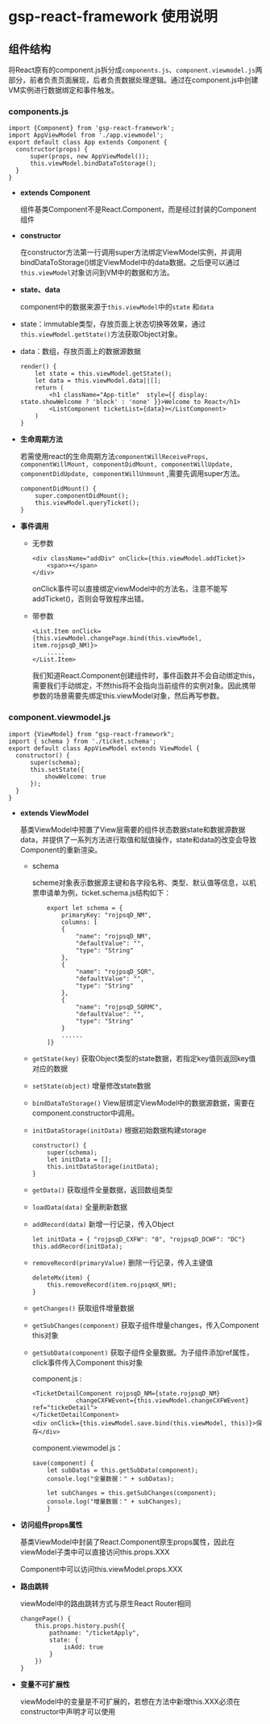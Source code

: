 # gsp-react-framework 使用说明

##  组件结构

将React原有的component.js拆分成<code>components.js</code>、<code>component.viewmodel.js</code>两部分，前者负责页面展现，后者负责数据处理逻辑。通过在component.js中创建VM实例进行数据绑定和事件触发。

### components.js
  
  ``` 
import {Component} from 'gsp-react-framework';
import AppViewModel from './app.viewmodel';
export default class App extends Component {
    constructor(props) {
        super(props, new AppViewModel());
        this.viewModel.bindDataToStorage();
    }
}
  ``` 
 
- **extends Component**

    组件基类Component不是React.Component，而是经过封装的Component组件

- **constructor**

    在constructor方法第一行调用super方法绑定ViewModel实例，并调用bindDataToStorage()绑定ViewModel中的data数据。之后便可以通过<code>this.viewModel</code>对象访问到VM中的数据和方法。

- **state、data**

    component中的数据来源于<code>this.viewModel</code>中的<code>state</code> 和<code>data</code>

 - state：immutable类型，存放页面上状态切换等效果，通过<code>this.viewModel.getState()</code>方法获取Object对象。
 - data：数组，存放页面上的数据源数据

    ```
    render() {
        let state = this.viewModel.getState();
        let data = this.viewModel.data||[];
        return (
            <h1 className="App-title"  style={{ display: state.showWelcome ? 'block' : 'none' }}>Welcome to React</h1>
            <ListComponent ticketList={data}></ListComponent>
        )
    }
    ```
- **生命周期方法**
    
    若需使用react的生命周期方法<code>componentWillReceiveProps, componentWillMount, componentDidMount, componentWillUpdate, componentDidUpdate, componentWillUnmount</code> ,需要先调用super方法。
    
    ```
    componentDidMount() {
        super.componentDidMount();
        this.viewModel.queryTicket();
    }
     ```
- **事件调用**
    - 无参数
    
        ```
        <div className="addDiv" onClick={this.viewModel.addTicket}>
            <span>+</span>
        </div>
        ```
        onClick事件可以直接绑定viewModel中的方法名，注意不能写addTicket()，否则会导致程序出错。
        
    - 带参数
    
        ```
        <List.Item onClick={this.viewModel.changePage.bind(this.viewModel, item.rojpsqD_NM)}>
            .....
        </List.Item>
        ```
        我们知道React.Component创建组件时，事件函数并不会自动绑定this，需要我们手动绑定，不然this将不会指向当前组件的实例对象。因此携带参数的场景需要先绑定this.viewModel对象，然后再写参数。

### component.viewmodel.js

  ```
 import {ViewModel} from "gsp-react-framework";
 import { schema } from './ticket.schema';
 export default class AppViewModel extends ViewModel {
    constructor() {
        super(schema);
        this.setState({
            showWelcome: true
        });
    }
}
  ```
 
- **extends ViewModel**

    基类ViewModel中预置了View层需要的组件状态数据state和数据源数据data，并提供了一系列方法进行取值和赋值操作，state和data的改变会导致Component的重新渲染。
    
    - schema

        scheme对象表示数据源主键和各字段名称、类型、默认值等信息，以机票申请单为例，ticket.schema.js结构如下：

        ```
            export let schema = {
                primaryKey: "rojpsqD_NM",
                columns: [
                {
                    "name": "rojpsqD_NM",
                    "defaultValue": "",
                    "type": "String"
                },
                {
                    "name": "rojpsqD_SQR",
                    "defaultValue": "",
                    "type": "String"
                },
                {
                    "name": "rojpsqD_SQRMC",
                    "defaultValue": "",
                    "type": "String"
                }
                ......
            ]}
        ```
    
    - <code>getState(key)</code> 获取Object类型的state数据，若指定key值则返回key值对应的数据
    - <code>setState(object)</code> 增量修改state数据    
    - <code>bindDataToStorage()</code> View层绑定ViewModel中的数据源数据，需要在component.constructor中调用。
    - <code>initDataStorage(initData)</code> 根据初始数据构建storage
     
        ```
        constructor() {
            super(schema);
            let initData = [];
            this.initDataStorage(initData);
        }
        ```
          
    - <code>getData()</code> 获取组件全量数据，返回数组类型
    
    - <code>loadData(data)</code> 全量刷新数据
    
    - <code>addRecord(data)</code> 新增一行记录，传入Object
        
        ```
        let initData = { "rojpsqD_CXFW": "0", "rojpsqD_DCWF": "DC"}
        this.addRecord(initData);
        ```
            
    - <code>removeRecord(primaryValue)</code>  删除一行记录，传入主键值
     
        ```
        deleteMx(item) {
            this.removeRecord(item.rojpsqmX_NM);
        }
        ```
    
    - <code>getChanges()</code> 获取组件增量数据
        
    - <code>getSubChanges(component)</code> 获取子组件增量changes，传入Component this对象
    
    - <code>getSubData(component)</code> 获取子组件全量数据。为子组件添加ref属性，click事件传入Component this对象
        
        component.js :
        
        ```
        <TicketDetailComponent rojpsqD_NM={state.rojpsqD_NM}
                    changeCXFWEvent={this.viewModel.changeCXFWEvent} ref="tickeDetail">
        </TicketDetailComponent>
        <div onClick={this.viewModel.save.bind(this.viewModel, this)}>保存</div>
        ```
        
        component.viewmodel.js：
        
        ```
        save(component) {
            let subDatas = this.getSubData(component);
            console.log("全量数据：" + subDatas);

            let subChanges = this.getSubChanges(component);
            console.log("增量数据：" + subChanges);
            }
        ```
    
- **访问组件props属性**
    
    基类ViewModel中封装了React.Component原生props属性，因此在viewModel子类中可以直接访问this.props.XXX

    Component中可以访问this.viewModel.props.XXX

- **路由跳转**
    
    viewModel中的路由跳转方式与原生React Router相同
    ```
    changePage() {
        this.props.history.push({
            pathname: "/ticketApply",
            state: {
                isAdd: true
            }
        })
    }
    ```

- **变量不可扩展性**
    
    viewModel中的变量是不可扩展的，若想在方法中新增this.XXX必须在constructor中声明才可以使用


